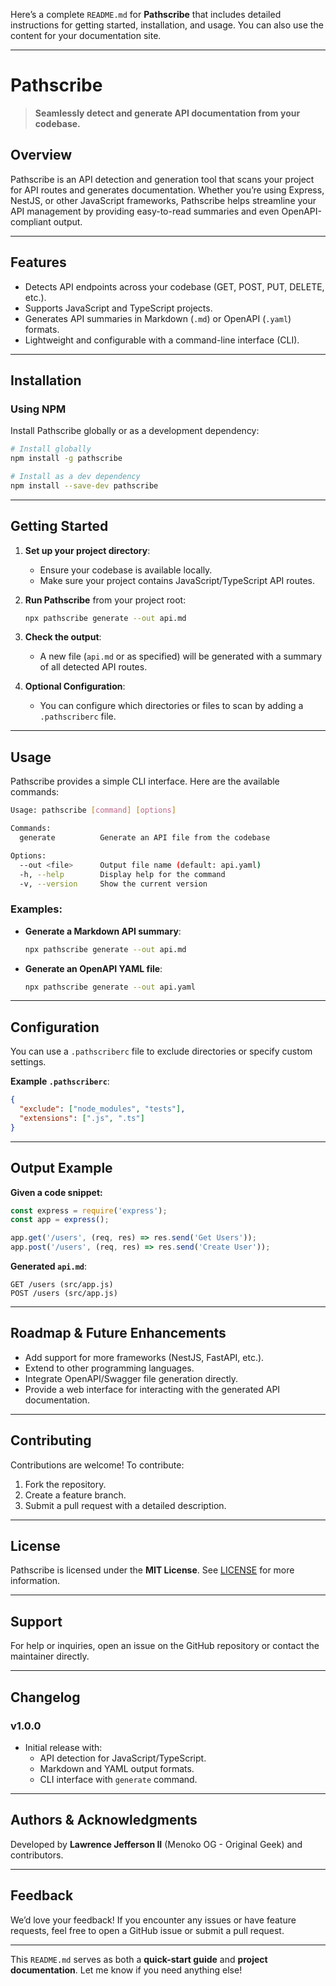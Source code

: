 Here’s a complete `README.md` for **Pathscribe** that includes detailed instructions for getting started, installation, and usage. You can also use the content for your documentation site.

---

# **Pathscribe**

> **Seamlessly detect and generate API documentation from your codebase.**

## **Overview**

Pathscribe is an API detection and generation tool that scans your project for API routes and generates documentation. Whether you’re using Express, NestJS, or other JavaScript frameworks, Pathscribe helps streamline your API management by providing easy-to-read summaries and even OpenAPI-compliant output.

---

## **Features**

- Detects API endpoints across your codebase (GET, POST, PUT, DELETE, etc.).
- Supports JavaScript and TypeScript projects.
- Generates API summaries in Markdown (`.md`) or OpenAPI (`.yaml`) formats.
- Lightweight and configurable with a command-line interface (CLI).

---

## **Installation**

### **Using NPM**

Install Pathscribe globally or as a development dependency:

```bash
# Install globally
npm install -g pathscribe

# Install as a dev dependency
npm install --save-dev pathscribe
```

---

## **Getting Started**

1. **Set up your project directory**:

   - Ensure your codebase is available locally.
   - Make sure your project contains JavaScript/TypeScript API routes.
2. **Run Pathscribe** from your project root:

   ```bash
   npx pathscribe generate --out api.md
   ```
3. **Check the output**:

   - A new file (`api.md` or as specified) will be generated with a summary of all detected API routes.
4. **Optional Configuration**:

   - You can configure which directories or files to scan by adding a `.pathscriberc` file.

---

## **Usage**

Pathscribe provides a simple CLI interface. Here are the available commands:

```bash
Usage: pathscribe [command] [options]

Commands:
  generate          Generate an API file from the codebase

Options:
  --out <file>      Output file name (default: api.yaml)
  -h, --help        Display help for the command
  -v, --version     Show the current version
```

### **Examples:**

- **Generate a Markdown API summary**:

  ```bash
  npx pathscribe generate --out api.md
  ```
- **Generate an OpenAPI YAML file**:

  ```bash
  npx pathscribe generate --out api.yaml
  ```

---

## **Configuration**

You can use a `.pathscriberc` file to exclude directories or specify custom settings.

**Example `.pathscriberc`**:

```json
{
  "exclude": ["node_modules", "tests"],
  "extensions": [".js", ".ts"]
}
```

---

## **Output Example**

**Given a code snippet:**

```javascript
const express = require('express');
const app = express();

app.get('/users', (req, res) => res.send('Get Users'));
app.post('/users', (req, res) => res.send('Create User'));
```

**Generated `api.md`**:

```
GET /users (src/app.js)
POST /users (src/app.js)
```

---

## **Roadmap & Future Enhancements**

- Add support for more frameworks (NestJS, FastAPI, etc.).
- Extend to other programming languages.
- Integrate OpenAPI/Swagger file generation directly.
- Provide a web interface for interacting with the generated API documentation.

---

## **Contributing**

Contributions are welcome! To contribute:

1. Fork the repository.
2. Create a feature branch.
3. Submit a pull request with a detailed description.

---

## **License**

Pathscribe is licensed under the **MIT License**. See [LICENSE](LICENSE) for more information.

---

## **Support**

For help or inquiries, open an issue on the GitHub repository or contact the maintainer directly.

---

## **Changelog**

### v1.0.0

- Initial release with:
  - API detection for JavaScript/TypeScript.
  - Markdown and YAML output formats.
  - CLI interface with `generate` command.

---

## **Authors & Acknowledgments**

Developed by **Lawrence Jefferson II** (Menoko OG - Original Geek) and contributors.

---

## **Feedback**

We’d love your feedback! If you encounter any issues or have feature requests, feel free to open a GitHub issue or submit a pull request.

---

This `README.md` serves as both a **quick-start guide** and **project documentation**. Let me know if you need anything else!
